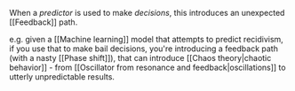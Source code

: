 When a *predictor* is used to make *decisions*, this introduces an unexpected [[Feedback]] path.

e.g. given a [[Machine learning]] model that attempts to predict recidivism, if you use that to make bail decisions, you're introducing a feedback path (with a nasty [[Phase shift]]), that can introduce [[Chaos theory|chaotic behavior]] - from [[Oscillator from resonance and feedback|oscillations]] to utterly unpredictable results.